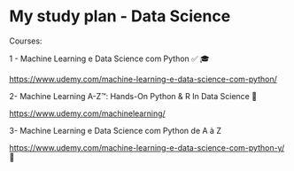 # My study plan - Data Science

Courses:

1 - Machine Learning e Data Science com Python :white_check_mark: :mortar_board:

https://www.udemy.com/machine-learning-e-data-science-com-python/

2- Machine Learning A-Z™: Hands-On Python & R In Data Science :running:

https://www.udemy.com/machinelearning/

3- Machine Learning e Data Science com Python de A à Z 

https://www.udemy.com/machine-learning-e-data-science-com-python-y/ :dart:
